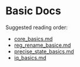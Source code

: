 # Basic Docs

Suggested reading order:
- [core_basics.md](core_basics.md)
- [reg_rename_basice.md](reg_rename_basics.md)
- [precise_state_basics.md](precise_state_basics.md)
- [iq_basics.md](iq_basics.md)